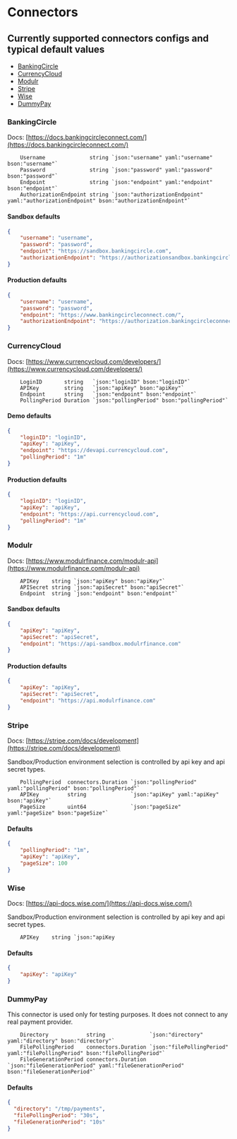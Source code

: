 # Connectors

## Currently supported connectors configs and typical default values

- [BankingCircle](#bankingcircle)
- [CurrencyCloud](#currencycloud)
- [Modulr](#modulr)
- [Stripe](#stripe)
- [Wise](#wise)
- [DummyPay](#dummypay)

### BankingCircle

Docs: [https://docs.bankingcircleconnect.com/](https://docs.bankingcircleconnect.com/)

```golang
    Username              string `json:"username" yaml:"username" bson:"username"`
    Password              string `json:"password" yaml:"password" bson:"password"`
    Endpoint              string `json:"endpoint" yaml:"endpoint" bson:"endpoint"`
    AuthorizationEndpoint string `json:"authorizationEndpoint" yaml:"authorizationEndpoint" bson:"authorizationEndpoint"`
```

#### Sandbox defaults
```json
{
    "username": "username",
    "password": "password",
    "endpoint": "https://sandbox.bankingcircle.com",
    "authorizationEndpoint": "https://authorizationsandbox.bankingcircleconnect.com"
}
```

#### Production defaults
```json
{
    "username": "username",
    "password": "password",
    "endpoint": "https://www.bankingcircleconnect.com/",
    "authorizationEndpoint": "https://authorization.bankingcircleconnect.com"
}
```

### CurrencyCloud

Docs: [https://www.currencycloud.com/developers/](https://www.currencycloud.com/developers/)

```golang
	LoginID       string   `json:"loginID" bson:"loginID"`
	APIKey        string   `json:"apiKey" bson:"apiKey"`
	Endpoint      string   `json:"endpoint" bson:"endpoint"`
	PollingPeriod Duration `json:"pollingPeriod" bson:"pollingPeriod"`
```

#### Demo defaults
```json
{
    "loginID": "loginID",
    "apiKey": "apiKey",
    "endpoint": "https://devapi.currencycloud.com",
    "pollingPeriod": "1m"
}
```

#### Production defaults
```json
{
    "loginID": "loginID",
    "apiKey": "apiKey",
    "endpoint": "https://api.currencycloud.com",
    "pollingPeriod": "1m"
}
```

### Modulr

Docs: [https://www.modulrfinance.com/modulr-api](https://www.modulrfinance.com/modulr-api)

```golang
    APIKey    string `json:"apiKey" bson:"apiKey"`
    APISecret string `json:"apiSecret" bson:"apiSecret"`
    Endpoint  string `json:"endpoint" bson:"endpoint"`
```

#### Sandbox defaults
```json
{
    "apiKey": "apiKey",
    "apiSecret": "apiSecret",
    "endpoint": "https://api-sandbox.modulrfinance.com"
}
```

#### Production defaults
```json
{
    "apiKey": "apiKey",
    "apiSecret": "apiSecret",
    "endpoint": "https://api.modulrfinance.com"
}
```

### Stripe

Docs: [https://stripe.com/docs/development](https://stripe.com/docs/development)

Sandbox/Production environment selection is controlled by api key and api secret types.

```golang
    PollingPeriod  connectors.Duration `json:"pollingPeriod" yaml:"pollingPeriod" bson:"pollingPeriod"`
    APIKey         string              `json:"apiKey" yaml:"apiKey" bson:"apiKey"`
    PageSize       uint64              `json:"pageSize" yaml:"pageSize" bson:"pageSize"`
```

#### Defaults
```json
{
    "pollingPeriod": "1m",
    "apiKey": "apiKey",
    "pageSize": 100
}
```

### Wise

Docs: [https://api-docs.wise.com/](https://api-docs.wise.com/)

Sandbox/Production environment selection is controlled by api key and api secret types.

```golang
    APIKey    string `json:"apiKey
````

#### Defaults
```json
{
    "apiKey": "apiKey"
}
```

### DummyPay

This connector is used only for testing purposes. It does not connect to any real payment provider.

```golang
	Directory            string              `json:"directory" yaml:"directory" bson:"directory"`
	FilePollingPeriod    connectors.Duration `json:"filePollingPeriod" yaml:"filePollingPeriod" bson:"filePollingPeriod"`
	FileGenerationPeriod connectors.Duration `json:"fileGenerationPeriod" yaml:"fileGenerationPeriod" bson:"fileGenerationPeriod"`
```

#### Defaults
```json
{
  "directory": "/tmp/payments",
  "filePollingPeriod": "30s",
  "fileGenerationPeriod": "10s"
}
```
